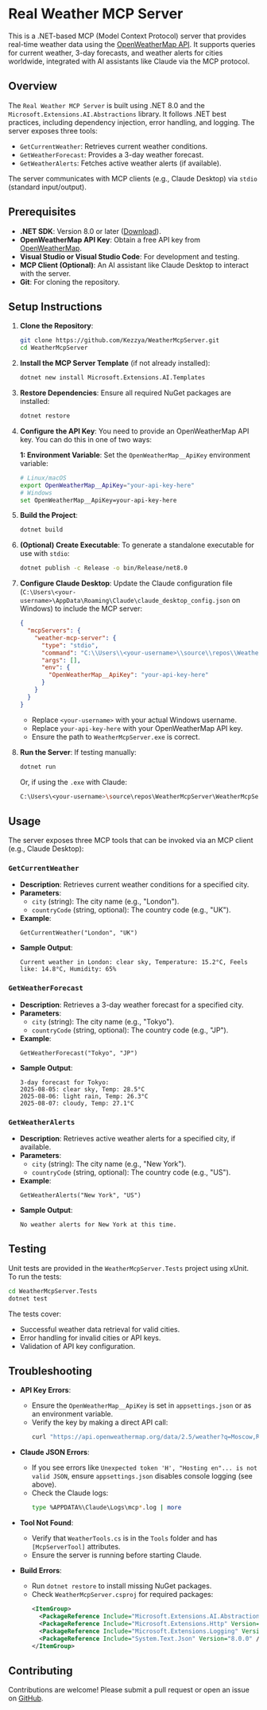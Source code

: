 ﻿# Real Weather MCP Server

This is a .NET-based MCP (Model Context Protocol) server that provides real-time weather data using the [OpenWeatherMap API](https://openweathermap.org/). It supports queries for current weather, 3-day forecasts, and weather alerts for cities worldwide, integrated with AI assistants like Claude via the MCP protocol.

## Overview

The `Real Weather MCP Server` is built using .NET 8.0 and the `Microsoft.Extensions.AI.Abstractions` library. It follows .NET best practices, including dependency injection, error handling, and logging. The server exposes three tools:
- `GetCurrentWeather`: Retrieves current weather conditions.
- `GetWeatherForecast`: Provides a 3-day weather forecast.
- `GetWeatherAlerts`: Fetches active weather alerts (if available).

The server communicates with MCP clients (e.g., Claude Desktop) via `stdio` (standard input/output).

## Prerequisites

- **.NET SDK**: Version 8.0 or later ([Download](https://dotnet.microsoft.com/download/dotnet/8.0)).
- **OpenWeatherMap API Key**: Obtain a free API key from [OpenWeatherMap](https://openweathermap.org/api).
- **Visual Studio or Visual Studio Code**: For development and testing.
- **MCP Client (Optional)**: An AI assistant like Claude Desktop to interact with the server.
- **Git**: For cloning the repository.

## Setup Instructions

1. **Clone the Repository**:
   ```bash
   git clone https://github.com/Kezzya/WeatherMcpServer.git
   cd WeatherMcpServer
   ```

2. **Install the MCP Server Template** (if not already installed):
   ```bash
   dotnet new install Microsoft.Extensions.AI.Templates
   ```

3. **Restore Dependencies**:
   Ensure all required NuGet packages are installed:
   ```bash
   dotnet restore
   ```

4. **Configure the API Key**:
   You need to provide an OpenWeatherMap API key. You can do this in one of two ways:

   **1: Environment Variable**:
   Set the `OpenWeatherMap__ApiKey` environment variable:
   ```bash
   # Linux/macOS
   export OpenWeatherMap__ApiKey="your-api-key-here"
   # Windows
   set OpenWeatherMap__ApiKey=your-api-key-here
   ```

5. **Build the Project**:
   ```bash
   dotnet build
   ```

6. **(Optional) Create Executable**:
   To generate a standalone executable for use with `stdio`:
   ```bash
   dotnet publish -c Release -o bin/Release/net8.0
   ```

7. **Configure Claude Desktop**:
   Update the Claude configuration file (`C:\Users\<your-username>\AppData\Roaming\Claude\claude_desktop_config.json` on Windows) to include the MCP server:
   ```json
   {
     "mcpServers": {
       "weather-mcp-server": {
         "type": "stdio",
         "command": "C:\\Users\\<your-username>\\source\\repos\\WeatherMcpServer\\WeatherMcpServer\\bin\\Release\\net8.0\\WeatherMcpServer.exe",
         "args": [],
         "env": {
           "OpenWeatherMap__ApiKey": "your-api-key-here"
         }
       }
     }
   }
   ```
   - Replace `<your-username>` with your actual Windows username.
   - Replace `your-api-key-here` with your OpenWeatherMap API key.
   - Ensure the path to `WeatherMcpServer.exe` is correct.

8. **Run the Server**:
   If testing manually:
   ```bash
   dotnet run
   ```
   Or, if using the `.exe` with Claude:
   ```bash
   C:\Users\<your-username>\source\repos\WeatherMcpServer\WeatherMcpServer\bin\Release\net8.0\WeatherMcpServer.exe
   ```

## Usage

The server exposes three MCP tools that can be invoked via an MCP client (e.g., Claude Desktop):

### `GetCurrentWeather`
- **Description**: Retrieves current weather conditions for a specified city.
- **Parameters**:
  - `city` (string): The city name (e.g., "London").
  - `countryCode` (string, optional): The country code (e.g., "UK").
- **Example**:
  ```
  GetCurrentWeather("London", "UK")
  ```
- **Sample Output**:
  ```
  Current weather in London: clear sky, Temperature: 15.2°C, Feels like: 14.8°C, Humidity: 65%
  ```

### `GetWeatherForecast`
- **Description**: Retrieves a 3-day weather forecast for a specified city.
- **Parameters**:
  - `city` (string): The city name (e.g., "Tokyo").
  - `countryCode` (string, optional): The country code (e.g., "JP").
- **Example**:
  ```
  GetWeatherForecast("Tokyo", "JP")
  ```
- **Sample Output**:
  ```
  3-day forecast for Tokyo:
  2025-08-05: clear sky, Temp: 28.5°C
  2025-08-06: light rain, Temp: 26.3°C
  2025-08-07: cloudy, Temp: 27.1°C
  ```

### `GetWeatherAlerts`
- **Description**: Retrieves active weather alerts for a specified city, if available.
- **Parameters**:
  - `city` (string): The city name (e.g., "New York").
  - `countryCode` (string, optional): The country code (e.g., "US").
- **Example**:
  ```
  GetWeatherAlerts("New York", "US")
  ```
- **Sample Output**:
  ```
  No weather alerts for New York at this time.
  ```

## Testing

Unit tests are provided in the `WeatherMcpServer.Tests` project using xUnit. To run the tests:
```bash
cd WeatherMcpServer.Tests
dotnet test
```

The tests cover:
- Successful weather data retrieval for valid cities.
- Error handling for invalid cities or API keys.
- Validation of API key configuration.

## Troubleshooting

- **API Key Errors**:
  - Ensure the `OpenWeatherMap__ApiKey` is set in `appsettings.json` or as an environment variable.
  - Verify the key by making a direct API call:
    ```bash
    curl "https://api.openweathermap.org/data/2.5/weather?q=Moscow,RU&appid=your-api-key-here&units=metric"
    ```

- **Claude JSON Errors**:
  - If you see errors like `Unexpected token 'H', "Hosting en"... is not valid JSON`, ensure `appsettings.json` disables console logging (see above).
  - Check the Claude logs:
    ```bash
    type %APPDATA%\Claude\Logs\mcp*.log | more
    ```

- **Tool Not Found**:
  - Verify that `WeatherTools.cs` is in the `Tools` folder and has `[McpServerTool]` attributes.
  - Ensure the server is running before starting Claude.

- **Build Errors**:
  - Run `dotnet restore` to install missing NuGet packages.
  - Check `WeatherMcpServer.csproj` for required packages:
    ```xml
    <ItemGroup>
      <PackageReference Include="Microsoft.Extensions.AI.Abstractions" Version="9.0.0-preview.*" />
      <PackageReference Include="Microsoft.Extensions.Http" Version="8.0.0" />
      <PackageReference Include="Microsoft.Extensions.Logging" Version="8.0.0" />
      <PackageReference Include="System.Text.Json" Version="8.0.0" />
    </ItemGroup>
    ```


## Contributing

Contributions are welcome! Please submit a pull request or open an issue on [GitHub](https://github.com/Kezzya/WeatherMcpServer).
 